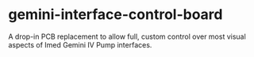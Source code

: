 # gemini-interface-control-board
A drop-in PCB replacement to allow full, custom control over most visual aspects of Imed Gemini IV Pump interfaces.
